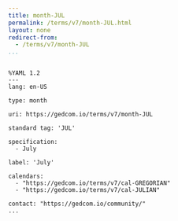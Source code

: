 ```yaml
---
title: month-JUL
permalink: /terms/v7/month-JUL.html
layout: none
redirect-from:
  - /terms/v7/month-JUL
...
```


```

%YAML 1.2
---
lang: en-US

type: month

uri: https://gedcom.io/terms/v7/month-JUL

standard tag: 'JUL'

specification:
  - July

label: 'July'

calendars:
  - "https://gedcom.io/terms/v7/cal-GREGORIAN"
  - "https://gedcom.io/terms/v7/cal-JULIAN"

contact: "https://gedcom.io/community/"
...

```
